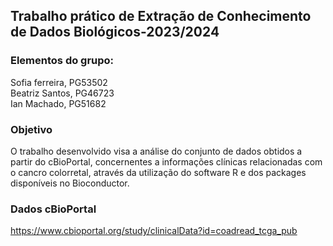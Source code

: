 ## Trabalho prático de Extração de Conhecimento de Dados Biológicos-2023/2024
 ### Elementos do grupo:
 Sofia ferreira, PG53502 <br>
 Beatriz Santos, PG46723 <br>
 Ian Machado, PG51682 <br>
  ### Objetivo
O trabalho desenvolvido visa a análise do conjunto de dados obtidos a partir do cBioPortal, concernentes a informações clínicas relacionadas com o cancro colorretal,
através da utilização do software R e dos packages disponíveis no Bioconductor.
  ### Dados cBioPortal
   https://www.cbioportal.org/study/clinicalData?id=coadread_tcga_pub







